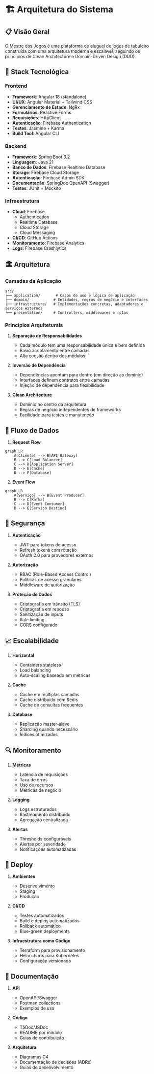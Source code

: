 # 🏗️ Arquitetura do Sistema

## 📋 Visão Geral

O Mestre dos Jogos é uma plataforma de aluguel de jogos de tabuleiro construída com uma arquitetura moderna e escalável, seguindo os princípios de Clean Architecture e Domain-Driven Design (DDD).

## 🔧 Stack Tecnológica

### Frontend
- **Framework**: Angular 18 (standalone)
- **UI/UX**: Angular Material + Tailwind CSS
- **Gerenciamento de Estado**: NgRx
- **Formulários**: Reactive Forms
- **Requisições**: HttpClient
- **Autenticação**: Firebase Authentication
- **Testes**: Jasmine + Karma
- **Build Tool**: Angular CLI

### Backend
- **Framework**: Spring Boot 3.2
- **Linguagem**: Java 21
- **Banco de Dados**: Firebase Realtime Database
- **Storage**: Firebase Cloud Storage
- **Autenticação**: Firebase Admin SDK
- **Documentação**: SpringDoc OpenAPI (Swagger)
- **Testes**: JUnit + Mockito

### Infraestrutura
- **Cloud**: Firebase
  - Authentication
  - Realtime Database
  - Cloud Storage
  - Cloud Messaging
- **CI/CD**: GitHub Actions
- **Monitoramento**: Firebase Analytics
- **Logs**: Firebase Crashlytics

## 🏛️ Arquitetura

### Camadas da Aplicação

```
src/
├── application/       # Casos de uso e lógica de aplicação
├── domain/           # Entidades, regras de negócio e interfaces
├── infrastructure/   # Implementações concretas, adaptadores e serviços externos
└── presentation/     # Controllers, middlewares e rotas
```

### Princípios Arquiteturais

1. **Separação de Responsabilidades**
   - Cada módulo tem uma responsabilidade única e bem definida
   - Baixo acoplamento entre camadas
   - Alta coesão dentro dos módulos

2. **Inversão de Dependência**
   - Dependências apontam para dentro (em direção ao domínio)
   - Interfaces definem contratos entre camadas
   - Injeção de dependência para flexibilidade

3. **Clean Architecture**
   - Domínio no centro da arquitetura
   - Regras de negócio independentes de frameworks
   - Facilidade para testes e manutenção

## 🔄 Fluxo de Dados

1. **Request Flow**
```mermaid
graph LR
    A[Cliente] --> B[API Gateway]
    B --> C[Load Balancer]
    C --> D[Application Server]
    D --> E[Cache]
    D --> F[Database]
```

2. **Event Flow**
```mermaid
graph LR
    A[Serviço] --> B[Event Producer]
    B --> C[Kafka]
    C --> D[Event Consumer]
    D --> E[Serviço Destino]
```

## 🔐 Segurança

1. **Autenticação**
   - JWT para tokens de acesso
   - Refresh tokens com rotação
   - OAuth 2.0 para provedores externos

2. **Autorização**
   - RBAC (Role-Based Access Control)
   - Políticas de acesso granulares
   - Middleware de autorização

3. **Proteção de Dados**
   - Criptografia em trânsito (TLS)
   - Criptografia em repouso
   - Sanitização de inputs
   - Rate limiting
   - CORS configurado

## 📈 Escalabilidade

1. **Horizontal**
   - Containers stateless
   - Load balancing
   - Auto-scaling baseado em métricas

2. **Cache**
   - Cache em múltiplas camadas
   - Cache distribuído com Redis
   - Cache de consultas frequentes

3. **Database**
   - Replicação master-slave
   - Sharding quando necessário
   - Índices otimizados

## 🔍 Monitoramento

1. **Métricas**
   - Latência de requisições
   - Taxa de erros
   - Uso de recursos
   - Métricas de negócio

2. **Logging**
   - Logs estruturados
   - Rastreamento distribuído
   - Agregação centralizada

3. **Alertas**
   - Thresholds configuráveis
   - Alertas por severidade
   - Notificações automatizadas

## 🚀 Deploy

1. **Ambientes**
   - Desenvolvimento
   - Staging
   - Produção

2. **CI/CD**
   - Testes automatizados
   - Build e deploy automatizados
   - Rollback automático
   - Blue-green deployments

3. **Infraestrutura como Código**
   - Terraform para provisionamento
   - Helm charts para Kubernetes
   - Configuração versionada

## 📝 Documentação

1. **API**
   - OpenAPI/Swagger
   - Postman collections
   - Exemplos de uso

2. **Código**
   - TSDoc/JSDoc
   - README por módulo
   - Guias de contribuição

3. **Arquitetura**
   - Diagramas C4
   - Documentação de decisões (ADRs)
   - Guias de desenvolvimento 